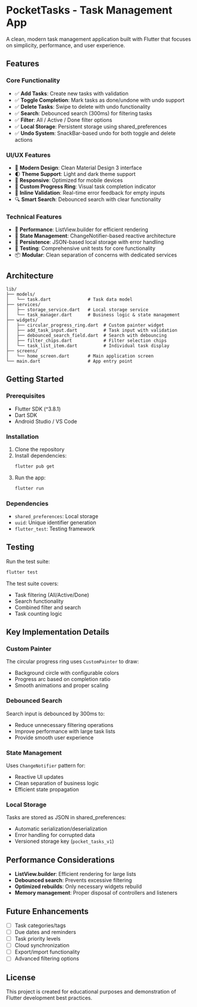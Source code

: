# PocketTasks - Task Management App

A clean, modern task management application built with Flutter that focuses on simplicity, performance, and user experience.

## Features

### Core Functionality
- ✅ **Add Tasks**: Create new tasks with validation
- ✅ **Toggle Completion**: Mark tasks as done/undone with undo support
- ✅ **Delete Tasks**: Swipe to delete with undo functionality
- ✅ **Search**: Debounced search (300ms) for filtering tasks
- ✅ **Filter**: All / Active / Done filter options
- ✅ **Local Storage**: Persistent storage using shared_preferences
- ✅ **Undo System**: SnackBar-based undo for both toggle and delete actions

### UI/UX Features
- 🎨 **Modern Design**: Clean Material Design 3 interface
- 🌓 **Theme Support**: Light and dark theme support
- 📱 **Responsive**: Optimized for mobile devices
- 🎯 **Custom Progress Ring**: Visual task completion indicator
- 📝 **Inline Validation**: Real-time error feedback for empty inputs
- 🔍 **Smart Search**: Debounced search with clear functionality

### Technical Features
- 🚀 **Performance**: ListView.builder for efficient rendering
- 🔄 **State Management**: ChangeNotifier-based reactive architecture
- 💾 **Persistence**: JSON-based local storage with error handling
- 🧪 **Testing**: Comprehensive unit tests for core functionality
- 📦 **Modular**: Clean separation of concerns with dedicated services

## Architecture

```
lib/
├── models/
│   └── task.dart              # Task data model
├── services/
│   ├── storage_service.dart   # Local storage service
│   └── task_manager.dart      # Business logic & state management
├── widgets/
│   ├── circular_progress_ring.dart  # Custom painter widget
│   ├── add_task_input.dart          # Task input with validation
│   ├── debounced_search_field.dart  # Search with debouncing
│   ├── filter_chips.dart            # Filter selection chips
│   └── task_list_item.dart          # Individual task display
├── screens/
│   └── home_screen.dart       # Main application screen
└── main.dart                  # App entry point
```

## Getting Started

### Prerequisites
- Flutter SDK (^3.8.1)
- Dart SDK
- Android Studio / VS Code

### Installation
1. Clone the repository
2. Install dependencies:
   ```bash
   flutter pub get
   ```
3. Run the app:
   ```bash
   flutter run
   ```

### Dependencies
- `shared_preferences`: Local storage
- `uuid`: Unique identifier generation
- `flutter_test`: Testing framework

## Testing

Run the test suite:
```bash
flutter test
```

The test suite covers:
- Task filtering (All/Active/Done)
- Search functionality
- Combined filter and search
- Task counting logic

## Key Implementation Details

### Custom Painter
The circular progress ring uses `CustomPainter` to draw:
- Background circle with configurable colors
- Progress arc based on completion ratio
- Smooth animations and proper scaling

### Debounced Search
Search input is debounced by 300ms to:
- Reduce unnecessary filtering operations
- Improve performance with large task lists
- Provide smooth user experience

### State Management
Uses `ChangeNotifier` pattern for:
- Reactive UI updates
- Clean separation of business logic
- Efficient state propagation

### Local Storage
Tasks are stored as JSON in shared_preferences:
- Automatic serialization/deserialization
- Error handling for corrupted data
- Versioned storage key (`pocket_tasks_v1`)

## Performance Considerations

- **ListView.builder**: Efficient rendering for large lists
- **Debounced search**: Prevents excessive filtering
- **Optimized rebuilds**: Only necessary widgets rebuild
- **Memory management**: Proper disposal of controllers and listeners

## Future Enhancements

- [ ] Task categories/tags
- [ ] Due dates and reminders
- [ ] Task priority levels
- [ ] Cloud synchronization
- [ ] Export/import functionality
- [ ] Advanced filtering options

## License

This project is created for educational purposes and demonstration of Flutter development best practices.
